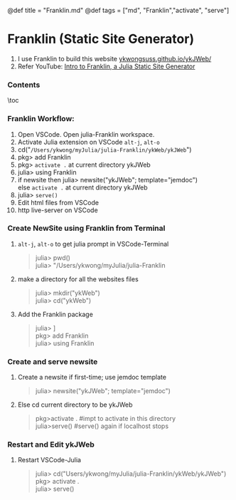 @def title = "Franklin.md"
@def tags = ["md", "Franklin","activate", "serve"]

# Franklin (Static Site Generator)

1. I use Franklin to build this website [ykwongsuss.github.io/ykJWeb/](https://ykwongsuss.github.io/ykJWeb/)
1. Refer YouTube: [Intro to Franklin, a Julia Static Site Generator](https://www.youtube.com/watch?v=fVBiLEtZB7A)

### Contents

\toc

### Franklin Workflow:

1. Open VSCode. Open julia-Franklin workspace.
1. Activate Julia extension on VSCode `alt-j`, `alt-o`
1. cd("`/Users/ykwong/myJulia/julia-Franklin/ykWeb/ykJWeb`")
1. pkg> add Franklin
1. pkg> `activate .` at current directory ykJWeb
1. julia> using Franklin
1. if newsite then julia> newsite("ykJWeb"; template="jemdoc")\
   else
   `activate .` at current directory ykJWeb
1. julia> `serve()`
1. Edit html files from VSCode
1. http live-server on VSCode

### Create NewSite using Franklin from Terminal

1. `alt-j`, `alt-o` to get julia prompt in VSCode-Terminal

   > julia> pwd()\
   > julia> "/Users/ykwong/myJulia/julia-Franklin

2. make a directory for all the websites files

   > julia> mkdir("ykWeb")\
   > julia> cd("ykWeb")

3. Add the Franklin package
   > julia> ]\
   > pkg> add Franklin\
   > julia> using Franklin

### Create and serve newsite

1. Create a newsite if first-time; use jemdoc template

   > julia> newsite("ykJWeb"; template="jemdoc")

1. Else cd current directory to be ykJWeb
   > pkg>activate . #impt to activate in this directory\
   > julia>serve() #serve() again if localhost stops

### Restart and Edit ykJWeb

1. Restart VSCode-Julia
   > julia> cd("Users/ykwong/myJulia/julia-Franklin/ykWeb/ykJWeb")\
   > pkg> activate . \
   > julia> serve()
